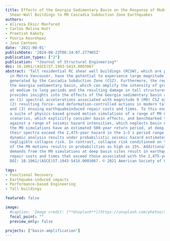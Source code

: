 ```yaml
---
title: Effects of the Georgia Sedimentary Basin on the Response of Modern Tall RC
  Shear-Wall Buildings to M9 Cascadia Subduction Zone Earthquakes
authors:
- Alireza Eksir Monfared
- Carlos Molina Hutt
- Preetish Kakoty
- Pouria Kourehpaz
- Jose Centeno
date: '2021-08-01'
publishDate: '2024-08-23T06:24:07.277965Z'
publication_types: ["2"]
publication: '*Journal of Structural Engineering*'
doi: 10.1061/(ASCE)ST.1943-541X.0003067
abstract: 'Tall residential RC shear wall buildings (RCSW), which are predominant
  in Metro Vancouver, have the potential to experience large magnitude earthquakes
  generated by the Cascadia Subduction Zone (CSZ). Furthermore, the region lies above
  the Georgia sedimentary basin, which can amplify the intensity of ground motions
  at medium to long periods and the resulting damage in tall structures. This study
  provides insights into the effects of the Georgia sedimentary basin amplification
  on (1) spectral accelerations associated with magnitude 9 (M9) CSZ earthquakes,
  (2) resulting force- and deformation-controlled actions in modern tall RCSW buildings,
  and (3) ensuing earthquakeinduced repair costs and times. To this end, we leveraged
  a suite of physics-based ground motion simulations of a range of M9 CSZ earthquake
  scenarios, which explicitly consider basin effects, and benchmarked these scenarios
  against a range of seismic hazard intensities, which neglects basin effects. While
  the M9 simulations have an estimated 500-year return period, at deep basin sites
  their spectra exceed the 2,475-year hazard in the 1–3 s period range. Nonlinear
  dynamic analysis results under probabilistic seismic hazard estimates result in
  negligible collapse risk. In contrast, collapse risk conditioned on the occurrence
  of the M9 motions results in probabilities as high as 15%. Additionally, seismic
  demands from the M9 simulations at deep basin sites result in earthquake-induced
  repair costs and times that exceed those associated with the 2,475-year hazard level.
  DOI: 10.1061/(ASCE)ST.1943-541X.0003067. © 2021 American Society of Civil Engineers.'

tags:
- Functional Recovery
- Earthquake-induced impacts
- Performance-based Engineering
- Tall buildings

featured: false

image:
  #caption: 'Image credit: [**Unsplash**](https://unsplash.com/photos/s9CC2SKySJM)'
  focal_point: ""
  preview_only: false

projects: ["basin-amplification"]
---
```

